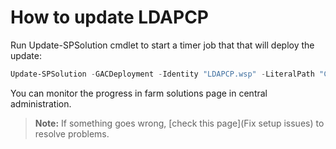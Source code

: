 # How to update LDAPCP
Run Update-SPSolution cmdlet to start a timer job that that will deploy the update:
```powershell
Update-SPSolution -GACDeployment -Identity "LDAPCP.wsp" -LiteralPath "C:\Data\Dev\LDAPCP.wsp"
```
You can monitor the progress in farm solutions page in central administration.

> **Note:** If something goes wrong, [check this page](Fix setup issues) to resolve problems.

